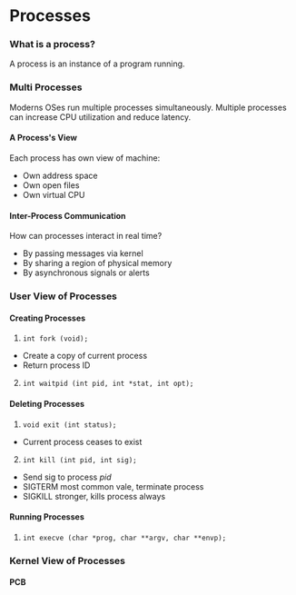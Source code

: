 # Processes

### What is a process?
A process is an instance of a program running.

### Multi Processes
Moderns OSes run multiple processes simultaneously. Multiple processes can increase CPU utilization and reduce latency.

#### A Process's View
Each process has own view of machine:
- Own address space
- Own open files
- Own virtual CPU

#### Inter-Process Communication
How can processes interact in real time?
- By passing messages via kernel
- By sharing a region of physical memory
- By asynchronous signals or alerts

### User View of Processes
#### Creating Processes
1. `int fork (void);`
  - Create a copy of current process
  - Return process ID
2. `int waitpid (int pid, int *stat, int opt);`

#### Deleting Processes
1. `void exit (int status);`
  - Current process ceases to exist
2. `int kill (int pid, int sig);`
  - Send sig to process *pid*
  - SIGTERM most common vale, terminate process
  - SIGKILL stronger, kills process always

#### Running Processes
1. `int execve (char *prog, char **argv, char **envp);`

### Kernel View of Processes
#### PCB
